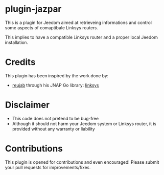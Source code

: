 # plugin-jazpar
This is a plugin for Jeedom aimed at retrieveing informations and control some aspects of comaptibale Linksys routers.

This implies to have a compatible Linksys router and a proper local Jeedom installation.

# Credits
This plugin has been inspired by the work done by:
- [reujab](https://github.com/reujab) through his JNAP Go library: [linksys](https://github.com/reujab/linksys)

# Disclaimer
- This code does not pretend to be bug-free
- Although it should not harm your Jeedom system or Linksys router, it is provided without any warranty or liability

# Contributions
This plugin is opened for contributions and even encouraged! Please submit your pull requests for improvements/fixes.
